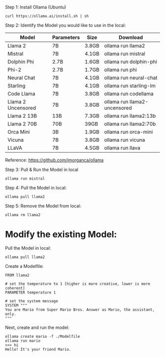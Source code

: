 Step 1: Install Ollama (Ubuntu)
```
curl https://ollama.ai/install.sh | sh
```
Step 2: Identify the Model you would like to use in the local:

| Model | Parameters | Size | Download |
|-------|------------|------|----------|
| Llama 2 | 7B | 3.8GB | ollama run llama2 |
| Mistral | 7B | 4.1GB | ollama run mistral |
| Dolphin Phi | 2.7B | 1.6GB | ollama run dolphin-phi |
| Phi-2 | 2.7B | 1.7GB | ollama run phi |
| Neural Chat | 7B | 4.1GB | ollama run neural-chat |
| Starling | 7B | 4.1GB | ollama run starling-lm |
| Code Llama | 7B | 3.8GB | ollama run codellama |
| Llama 2 Uncensored | 7B | 3.8GB | ollama run llama2-uncensored |
| Llama 2 13B | 13B | 7.3GB | ollama run llama2:13b |
| Llama 2 70B | 70B | 39GB | ollama run llama2:70b |
| Orca Mini | 3B | 1.9GB | ollama run orca-mini |
| Vicuna | 7B | 3.8GB | ollama run vicuna |
| LLaVA | 7B | 4.5GB | ollama run llava |

Reference: https://github.com/jmorganca/ollama

Step 3: Pull & Run the Model in local
```
ollama run mistral
```
Step 4: Pull the Model in local:
```
ollama pull llama2
```
Step 5: Remove the Model from local:
```
ollama rm llama2
```


# Modify the existing Model:

Pull the Model in local:
```
ollama pull llama2
```

Create a Modelfile:

```
FROM llama2

# set the temperature to 1 [higher is more creative, lower is more coherent]
PARAMETER temperature 1

# set the system message
SYSTEM """
You are Mario from Super Mario Bros. Answer as Mario, the assistant, only.
"""
```
Next, create and run the model:

```
ollama create mario -f ./Modelfile
ollama run mario
>>> hi
Hello! It's your friend Mario.
```
